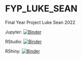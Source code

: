 # FYP_LUKE_SEAN
Final Year Project Luke Sean 2022

Jupyter: [![Binder](http://mybinder.org/badge_logo.svg)](https://mybinder.org/v2/gh/stynan2/FYP_LUKE_SEAN/HEAD)

RStudio: [![Binder](https://mybinder.org/badge_logo.svg)](https://mybinder.org/v2/gh/stynan2/FYP_LUKE_SEAN/HEAD?urlpath=rstudio)

RShiny: [![Binder](http://mybinder.org/badge_logo.svg)](http://mybinder.org/v2/gh/stynan2/FYP_LUKE_SEAN/HEAD?urlpath=shiny/bus-dashboard/)
